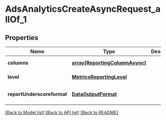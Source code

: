 # AdsAnalyticsCreateAsyncRequest_allOf_1

## Properties
Name | Type | Description | Notes
------------ | ------------- | ------------- | -------------
**columns** | [**array[ReportingColumnAsync]**](ReportingColumnAsync.md) |  | [default to null]
**level** | [**MetricsReportingLevel**](MetricsReportingLevel.md) |  | [default to null]
**reportUnderscoreformat** | [**DataOutputFormat**](DataOutputFormat.md) |  | [optional] [default to JSON]

[[Back to Model list]](../README.md#documentation-for-models) [[Back to API list]](../README.md#documentation-for-api-endpoints) [[Back to README]](../README.md)


